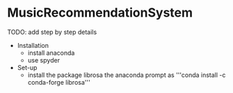 # MusicRecommendationSystem
TODO: add step by step details

* Installation
	- install anaconda
	- use spyder
* Set-up
	- install the package librosa the anaconda prompt as '''conda install -c conda-forge librosa'''
